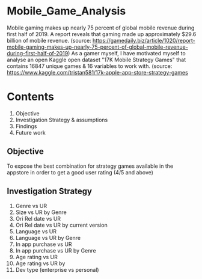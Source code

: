# Mobile_Game_Analysis
Mobile gaming makes up nearly 75 percent of global mobile revenue during first half of 2019. A report reveals that gaming made up approximately $29.6 billion of mobile revenue. (source: https://gamedaily.biz/article/1020/report-mobile-gaming-makes-up-nearly-75-percent-of-global-mobile-revenue-during-first-half-of-2019)
As a gamer myself, I have motivated myself to analyse an open Kaggle open dataset "17K Mobile Strategy Games" that contains 16847 unique games & 16 variables to work with. (source: https://www.kaggle.com/tristan581/17k-apple-app-store-strategy-games

# Contents
1. Objective
2. Investigation Strategy & assumptions
3. Findings
4. Future work


## Objective
To expose the best combination for strategy games available in the appstore in order to get a good user rating (4/5 and above)

## Investigation Strategy
1. Genre vs UR
2. Size vs UR by Genre
3. Ori Rel date vs UR 
4. Ori Rel date vs UR by current version
5. Language vs UR
6. Language vs UR by Genre
7. In app purchase vs UR
8. In app purchase vs UR by Genre
9. Age rating vs UR
10. Age rating vs UR by 
11. Dev type (enterprise vs personal)

